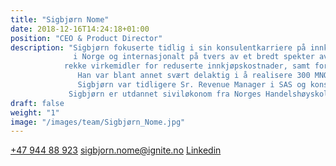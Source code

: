 ```yaml
---
title: "Sigbjørn Nome"
date: 2018-12-16T14:24:18+01:00
position: "CEO & Product Director​"
description: "Sigbjørn fokuserte tidlig i sin konsulentkarriere på innkjøp, og har gjennomført prosjekter for store selskaper 
              i Norge og internasjonalt på tvers av et bredt spekter av kategorier. Gjennom prosjektene har han anvendt en 
            rekke virkemidler for reduserte innkjøpskostnader, samt forberedt og deltatt i over 200 forhandlingsmøter. 
               Han var blant annet svært delaktig i å realisere 300 MNOK i besparelser hos en stor norsk næringsmiddelaktør. 
               Sigbjørn var tidligere Sr. Revenue Manager i SAS og konsulent i BCG før han begynte i Ignite. 
             Sigbjørn er utdannet siviløkonom fra Norges Handelshøyskole med spesialisering i økonomisk styring"
draft: false
weight: "1"
image: "/images/team/Sigbjørn_Nome.jpg"
---
```


<a class="phoneto" href="tel:+47 944 88 923"><i class="fas fa-phone"></i>+47 944 88 923</a>
<a class="mailto" href="mailto:sigbjorn.nome@ignite.no"><i class="fas fa-envelope"></i>sigbjorn.nome@ignite.no</a>
<a class="mailto" target="_blank" href="https://www.linkedin.com/in/sigbj%C3%B8rn-nome-1aaa1534/"><i class="fab fa-linkedin-in"></i>Linkedin</a>
